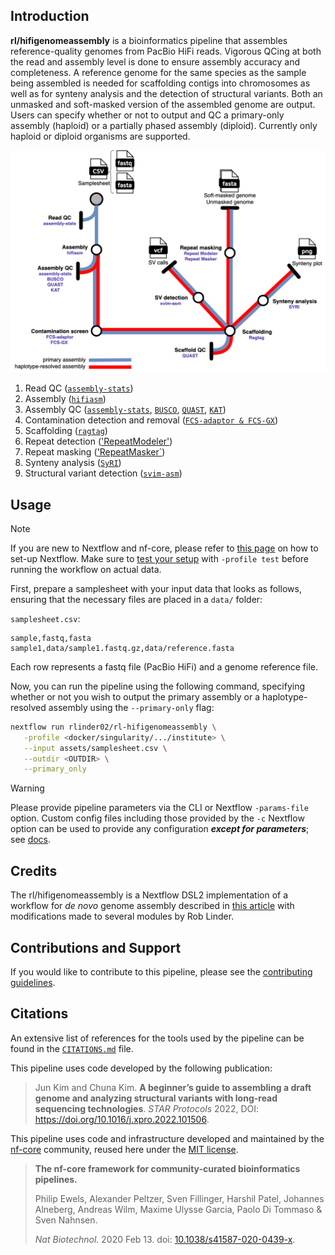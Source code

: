 ## Introduction

**rl/hifigenomeassembly** is a bioinformatics pipeline that assembles reference-quality genomes from PacBio HiFi reads. Vigorous QCing at both the read and assembly level is done to ensure assembly accuracy and completeness. A reference genome for the same species as the sample being assembled is needed for scaffolding contigs into chromosomes as well as for synteny analysis and the detection of structural variants. Both an unmasked and soft-masked version of the assembled genome are output. Users can specify whether or not to output and QC a primary-only assembly (haploid) or a partially phased assembly (diploid). Currently only haploid or diploid organisms are supported.  

![alt text](docs/images/Assembly_metromap.drawio.png)

1. Read QC ([`assembly-stats`](https://github.com/sanger-pathogens/assembly-stats))
2. Assembly ([`hifiasm`](https://github.com/chhylp123/hifiasm))
3. Assembly QC ([`assembly-stats`](https://github.com/sanger-pathogens/assembly-stats), [`BUSCO`](https://busco.ezlab.org/), [`QUAST`](https://github.com/ablab/quast), [`KAT`](https://github.com/TGAC/KAT))
4. Contamination detection and removal ([`FCS-adaptor & FCS-GX`](https://github.com/ncbi/fcs?tab=readme-ov-file))
5. Scaffolding ([`ragtag`](https://github.com/malonge/RagTag))
6. Repeat detection (['RepeatModeler'](https://www.repeatmasker.org/RepeatModeler/))
7. Repeat masking (['RepeatMasker`](https://www.repeatmasker.org/RMDownload.html))
8. Synteny analysis ([`SyRI`](https://schneebergerlab.github.io/syri/))
9. Structural variant detection ([`svim-asm`](https://github.com/eldariont/svim))

## Usage

> [!NOTE]
> If you are new to Nextflow and nf-core, please refer to [this page](https://nf-co.re/docs/usage/installation) on how to set-up Nextflow. Make sure to [test your setup](https://nf-co.re/docs/usage/introduction#how-to-run-a-pipeline) with `-profile test` before running the workflow on actual data.

First, prepare a samplesheet with your input data that looks as follows, ensuring that the necessary files are placed in a `data/` folder:

`samplesheet.csv`:

```csv
sample,fastq,fasta
sample1,data/sample1.fastq.gz,data/reference.fasta
```

Each row represents a fastq file (PacBio HiFi) and a genome reference file.

Now, you can run the pipeline using the following command, specifying whether or not you wish to output the primary assembly or a haplotype-resolved assembly using the `--primary-only` flag:

```bash
nextflow run rlinder02/rl-hifigenomeassembly \
   -profile <docker/singularity/.../institute> \
   --input assets/samplesheet.csv \
   --outdir <OUTDIR> \
   --primary_only
```

> [!WARNING]
> Please provide pipeline parameters via the CLI or Nextflow `-params-file` option. Custom config files including those provided by the `-c` Nextflow option can be used to provide any configuration _**except for parameters**_;
> see [docs](https://nf-co.re/usage/configuration#custom-configuration-files).

## Credits

The rl/hifigenomeassembly is a Nextflow DSL2 implementation of a workflow for *de novo* genome assembly described in [this article](https://star-protocols.cell.com/protocols/1799) with modifications made to several modules by Rob Linder.

## Contributions and Support

If you would like to contribute to this pipeline, please see the [contributing guidelines](.github/CONTRIBUTING.md).

## Citations

An extensive list of references for the tools used by the pipeline can be found in the [`CITATIONS.md`](CITATIONS.md) file.

This pipeline uses code developed by the following publication:

>Jun Kim and Chuna Kim. **A beginner’s guide to assembling a draft genome and analyzing structural variants with long-read sequencing technologies**. *STAR Protocols* 2022, DOI: https://doi.org/10.1016/j.xpro.2022.101506.   

This pipeline uses code and infrastructure developed and maintained by the [nf-core](https://nf-co.re) community, reused here under the [MIT license](https://github.com/nf-core/tools/blob/master/LICENSE). 

> **The nf-core framework for community-curated bioinformatics pipelines.**
>
> Philip Ewels, Alexander Peltzer, Sven Fillinger, Harshil Patel, Johannes Alneberg, Andreas Wilm, Maxime Ulysse Garcia, Paolo Di Tommaso & Sven Nahnsen.
>
> _Nat Biotechnol._ 2020 Feb 13. doi: [10.1038/s41587-020-0439-x](https://dx.doi.org/10.1038/s41587-020-0439-x).
